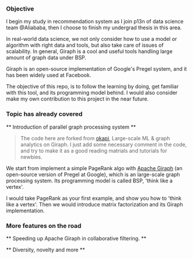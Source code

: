 ### Objective

I begin my study in recommendation system as I join p13n of data science team @Aliababa, then I choose to finish my undergrad thesis in this area.

In real-world data science, we not only consider how to use a model or algorithm with right data and tools, but also take care of issues of scalability. In general, Giraph is a cool and useful tools handling large amount of graph data under BSP.

Giraph is an open-source implementation of Google's Pregel system, and it has been widely used at Facebook.


The objective of this repo, is to follow the learning by doing, get familiar with this tool, and its programming model behind. I would also consider make my own contribution to this project in the near future.


### Topic has already covered

** Introduction of parallel graph processing system **

 > The code here are forked from [okapi](https://github.com/grafos-ml/okapi), Large-scale ML & graph analytics on Giraph. I just add some necessary comment in the code, and try to make it as a good reading matrials and tutorials for newbies.

We start from implement a simple PageRank algo with [Apache Giraph](http://giraph.apache.org) (an open-source version of Pregel at Google), which is an large-scale graph processing system. Its programming model is called BSP, 'think like a vertex'.

I would take PageRank as your first example, and show you how to 'think like a vertex'. Then we would introduce matrix factorization and its Giraph implementation.


### More features on the road

** Speeding up Apache Giraph in collaborative filtering. **

** Diversity, novelty and more **

